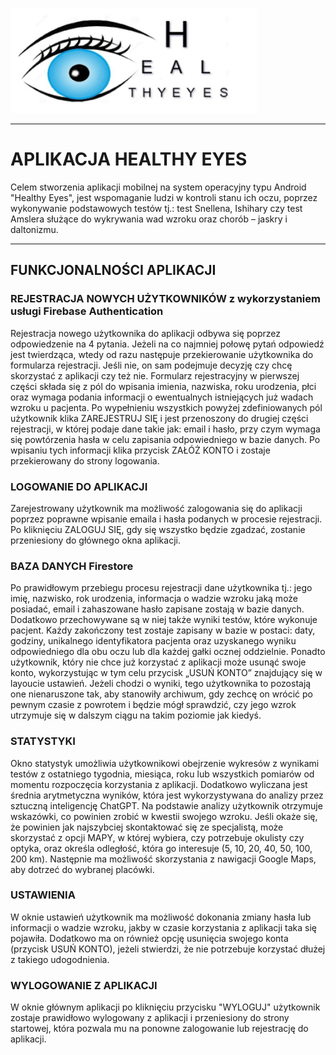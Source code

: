 ![Healthy Eyes](image.png)
___
# APLIKACJA HEALTHY EYES
Celem stworzenia aplikacji mobilnej na system operacyjny typu Android "Healthy Eyes", jest wspomaganie ludzi w kontroli stanu ich oczu, poprzez wykonywanie podstawowych testów tj.: test Snellena, Ishihary czy test Amslera służące do wykrywania  wad wzroku oraz chorób – jaskry i daltonizmu.
***
## FUNKCJONALNOŚCI APLIKACJI
### REJESTRACJA NOWYCH UŻYTKOWNIKÓW z wykorzystaniem usługi Firebase Authentication
Rejestracja nowego użytkownika do aplikacji odbywa się poprzez odpowiedzenie na 4 pytania. Jeżeli na co najmniej połowę pytań odpowiedź jest twierdząca, wtedy od razu następuje przekierowanie użytkownika do formularza rejestracji. Jeśli nie, on sam podejmuje decyzję czy chcę skorzystać z aplikacji czy też nie. Formularz rejestracyjny w pierwszej części  składa się z pól do wpisania imienia, nazwiska, roku urodzenia, płci oraz wymaga podania informacji o ewentualnych istniejących już wadach wzroku u pacjenta. Po wypełnieniu wszystkich powyżej zdefiniowanych pól użytkownik klika ZAREJESTRUJ SIĘ i jest przenoszony do drugiej części rejestracji, w której podaje dane takie jak: email i hasło, przy czym wymaga się powtórzenia hasła w celu zapisania odpowiedniego w bazie danych. Po wpisaniu tych informacji klika przycisk ZAŁÓŻ KONTO i zostaje przekierowany do strony logowania.
### LOGOWANIE DO APLIKACJI
Zarejestrowany użytkownik ma możliwość zalogowania się do aplikacji poprzez poprawne wpisanie emaila i hasła podanych w procesie rejestracji. Po kliknięciu ZALOGUJ SIĘ, gdy się wszystko będzie zgadzać, zostanie przeniesiony do głównego okna aplikacji.
### BAZA DANYCH Firestore
Po prawidłowym przebiegu procesu rejestracji dane użytkownika tj.: jego imię, nazwisko, rok urodzenia, informacja o wadzie wzroku jaką może posiadać, email i zahaszowane hasło zapisane zostają w bazie danych. Dodatkowo przechowywane są w niej także wyniki testów, które wykonuje pacjent. Każdy zakończony test zostaje zapisany w bazie w postaci: daty, godziny, unikalnego identyfikatora pacjenta oraz uzyskanego wyniku odpowiedniego dla obu oczu lub dla każdej gałki ocznej oddzielnie. Ponadto użytkownik, który nie chce już korzystać z aplikacji może usunąć swoje konto, wykorzystując w tym celu przycisk „USUŃ KONTO” znajdujący się w layoucie ustawień. Jeżeli chodzi o wyniki, tego użytkownika to pozostają one nienaruszone tak, aby stanowiły archiwum, gdy zechcę on wrócić po pewnym czasie z powrotem i będzie mógł sprawdzić, czy jego wzrok utrzymuje się w dalszym ciągu na takim poziomie jak kiedyś.
### STATYSTYKI
Okno statystyk umożliwia użytkownikowi obejrzenie wykresów z wynikami testów z ostatniego tygodnia, miesiąca, roku lub wszystkich pomiarów od momentu rozpoczęcia korzystania z aplikacji. Dodatkowo wyliczana jest średnia arytmetyczna wyników, która jest wykorzystywana do analizy przez sztuczną inteligencję ChatGPT. Na podstawie analizy użytkownik otrzymuje wskazówki, co powinien zrobić w kwestii swojego wzroku.
Jeśli okaże się, że powinien jak najszybciej skontaktować się ze specjalistą, może skorzystać z opcji MAPY, w której wybiera, czy potrzebuje okulisty czy optyka, oraz określa odległość, która go interesuje (5, 10, 20, 40, 50, 100, 200 km). Następnie ma możliwość skorzystania z nawigacji Google Maps, aby dotrzeć do wybranej placówki.
### USTAWIENIA
W oknie ustawień użytkownik ma możliwość dokonania zmiany hasła lub informacji o wadzie wzroku, jakby w czasie korzystania z aplikacji taka się pojawiła. Dodatkowo ma on również opcję usunięcia swojego konta (przycisk USUŃ KONTO), jeżeli stwierdzi, że nie potrzebuje korzystać dłużej z takiego udogodnienia.
### WYLOGOWANIE Z APLIKACJI
W oknie głównym aplikacji po kliknięciu przycisku "WYLOGUJ" użytkownik zostaje prawidłowo wylogowany z aplikacji i przeniesiony do strony startowej, która pozwala mu na ponowne zalogowanie lub rejestrację do aplikacji.

